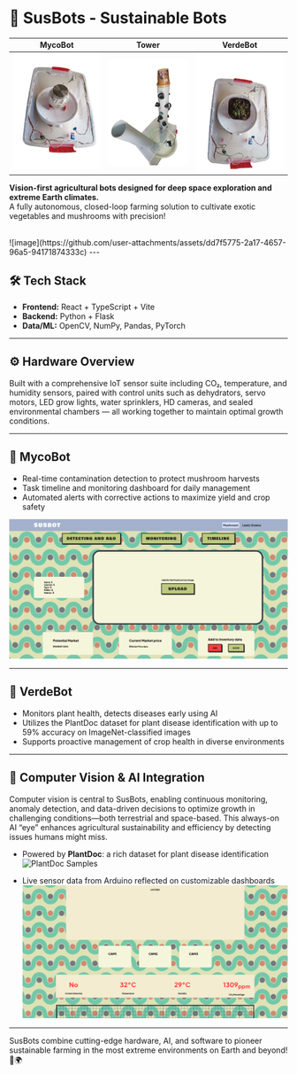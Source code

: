 # 🌱 SusBots - Sustainable Bots

| MycoBot | Tower | VerdeBot |
|---------|-------|----------|
| ![MycoBot](https://github.com/Shaburu/Advanced-Mushroom-Habitat-Mush-E/blob/main/bgremoved%20straight.png?raw=true) | ![Tower](https://github.com/Shaburu/Advanced-Mushroom-Habitat-Mush-E/blob/main/susbot.png?raw=true) | ![VerdeBot](https://github.com/Shaburu/Advanced-Mushroom-Habitat-Mush-E/blob/main/plantdoc.png?raw=true) |

**Vision-first agricultural bots designed for deep space exploration and extreme Earth climates.**  
A fully autonomous, closed-loop farming solution to cultivate exotic vegetables and mushrooms with precision!  

<br>
![image](https://github.com/user-attachments/assets/dd7f5775-2a17-4657-96a5-94171874333c)
---

## 🛠️ Tech Stack

- **Frontend:** React + TypeScript + Vite  
- **Backend:** Python + Flask  
- **Data/ML:** OpenCV, NumPy, Pandas, PyTorch  

---

## ⚙️ Hardware Overview

Built with a comprehensive IoT sensor suite including CO₂, temperature, and humidity sensors, paired with control units such as dehydrators, servo motors, LED grow lights, water sprinklers, HD cameras, and sealed environmental chambers — all working together to maintain optimal growth conditions.

---

## 🍄 MycoBot

- Real-time contamination detection to protect mushroom harvests  
- Task timeline and monitoring dashboard for daily management  
- Automated alerts with corrective actions to maximize yield and crop safety  

![MycoBot Monitoring](https://github.com/Shaburu/Advanced-Mushroom-Habitat-Mush-E/blob/main/r&d.png?raw=true)

---

## 🌿 VerdeBot

- Monitors plant health, detects diseases early using AI  
- Utilizes the PlantDoc dataset for plant disease identification with up to 59% accuracy on ImageNet-classified images  
- Supports proactive management of crop health in diverse environments  

---

## 🤖 Computer Vision & AI Integration

Computer vision is central to SusBots, enabling continuous monitoring, anomaly detection, and data-driven decisions to optimize growth in challenging conditions—both terrestrial and space-based. This always-on AI “eye” enhances agricultural sustainability and efficiency by detecting issues humans might miss.

- Powered by **PlantDoc**: a rich dataset for plant disease identification  
  ![PlantDoc Samples](https://raw.githubusercontent.com/pratikkayal/PlantDoc-Dataset/master/PlantDoc_Examples.png)

- Live sensor data from Arduino reflected on customizable dashboards  
  ![Sensor Dashboard](https://github.com/Shaburu/Advanced-Mushroom-Habitat-Mush-E/blob/main/deets.png?raw=true)

---

SusBots combine cutting-edge hardware, AI, and software to pioneer sustainable farming in the most extreme environments on Earth and beyond! 🚀🌍
